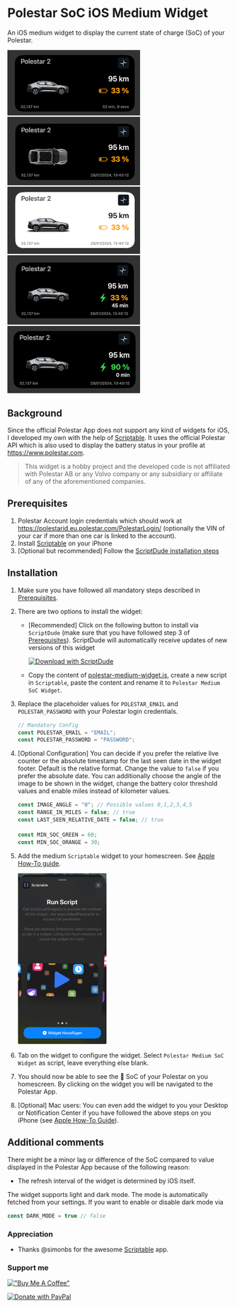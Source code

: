 # Polestar SoC iOS Medium Widget

An iOS medium widget to display the current state of charge (SoC) of your Polestar.

<img src="./images/polestar_medium_widget_relative.png" width="300" alt="Polestar Medium Widget Relative Date"/>

<img src="./images/polestar_medium_widget.png" width="300" alt="Polestar Medium Widget"/>

<img src="./images/polestar_medium_widget_light.png" width="300" alt="Polestar Medium Widget Light Mode"/>

<img src="./images/polestar_medium_widget_charging.png" width="300" alt="Polestar Medium Widget Charging"/>

<img src="./images/polestar_medium_widget_charging_done.png" width="300" alt="Polestar Medium Widget Charging Done"/>

## Background

Since the official Polestar App does not support any kind of widgets for iOS, I developed my own with the help of [Scriptable](https://scriptable.app/). It uses the official Polestar API which is also used to display the battery status in your profile at https://www.polestar.com.

> This widget is a hobby project and the developed code is not affiliated with Polestar AB or any Volvo company or any subsidiary or affiliate of any of the aforementioned companies.
## Prerequisites

1. Polestar Account login credentials which should work at https://polestarid.eu.polestar.com/PolestarLogin/ (optionally the VIN of your car if more than one car is linked to the account).
2. Install [Scriptable](https://apps.apple.com/de/app/scriptable/id1405459188) on your iPhone
3. [Optional but recommended] Follow the [ScriptDude installation steps](https://scriptdu.de/#installation)

## Installation

1. Make sure you have followed all mandatory steps described in [Prerequisites](./README.md#Prerequisites).

2. There are two options to install the widget:
    - [Recommended] Click on the following button to install via `ScriptDude` (make sure that you have followed step 3 of [Prerequisites](./README.md#Prerequisites)). ScriptDude will automatically receive updates of new versions of this widget

        [![Download with ScriptDude](https://scriptdu.de/download.svg)](https://scriptdu.de/?name=Polestar%20Medium%20SoC%20Widget&source=https%3A%2F%2Fgist.githubusercontent.com%2Fniklasvieth%2F159c13dd7ef94bd608358ce964b66c7c%2Fraw%2Fe05830e0f1b572089b99e73344ac192e8d7f808d%2Fpolestar-medium-widget.js&docs=https%3A%2F%2Fgithub.com%2Fniklasvieth%2Fpolestar-ios-medium-widget%2Fblob%2Fmain%2FREADME.md#generator)

    - Copy the content of [polestar-medium-widget.js](https://gist.github.com/niklasvieth/159c13dd7ef94bd608358ce964b66c7c), create a new script in `Scriptable`, paste the content and rename it to `Polestar Medium SoC Widget`.

3. Replace the placeholder values for `POLESTAR_EMAIL` and `POLESTAR_PASSWORD` with your Polestar login credentials.

    ```js
    // Mandatory Config
    const POLESTAR_EMAIL = "EMAIL";
    const POLESTAR_PASSWORD = "PASSWORD";
    ```

4. [Optional Configuration] You can decide if you prefer the relative live counter or the absolute timestamp for the last seen date in the widget footer. Default is the relative format. Change the value to `false` if you prefer the absolute date. You can additionally choose the angle of the image to be shown in the widget, change the battery color threshold values and enable miles instead of kilometer values.  

    ```js
    const IMAGE_ANGLE = "0"; // Possible values 0,1,2,3,4,5
    const RANGE_IN_MILES = false; // true
    const LAST_SEEN_RELATIVE_DATE = false; // true

    const MIN_SOC_GREEN = 60;
    const MIN_SOC_ORANGE = 30;
    ```

5. Add the medium `Scriptable` widget to your homescreen. See [Apple How-To guide](https://support.apple.com/en-us/HT207122#:~:text=How%20to%20add%20widgets%20to%20your%20Home%20Screen).

    <img src="./images/scriptable_medium_widget.jpeg" width="200" alt="Scriptable Medium Widget"/>

6. Tab on the widget to configure the widget. Select `Polestar Medium SoC Widget` as script, leave everything else blank.

7. You should now be able to see the :battery: SoC of your Polestar on you homescreen. By clicking on the widget you will be navigated to the Polestar App.

8. [Optional] Mac users: You can even add the widget to you your Desktop or Notification Center if you have followed the above steps on you iPhone (see [Apple How-To Guide](https://support.apple.com/en-al/guide/mac-help/mchl52be5da5/mac#:~:text=Use%20iPhone%20widgets%20on%20your%20Mac)).

## Additional comments

There might be a minor lag or difference of the SoC compared to value displayed in the Polestar App because of the following reason:

- The refresh interval of the widget is determined by iOS itself.

The widget supports light and dark mode. The mode is automatically fetched from your settings. If you want to enable or disable dark mode via

```js
const DARK_MODE = true // false
```

### Appreciation

- Thanks @simonbs for the awesome [Scriptable](https://scriptable.app/) app.

### Support me

[!["Buy Me A Coffee"](https://www.buymeacoffee.com/assets/img/custom_images/orange_img.png)](https://www.buymeacoffee.com/niklasvieth)

<a href="https://www.paypal.me/niklasvieth" >
  <img src="https://raw.githubusercontent.com/stefan-niedermann/paypal-donate-button/master/paypal-donate-button.png" alt="Donate with PayPal" width="200px" />
</a>